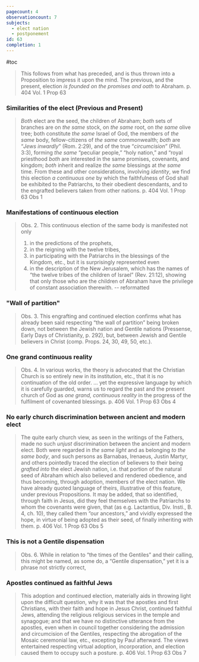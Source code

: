 ```yaml
---
pagecount: 4
observationcount: 7
subjects:
  - elect nation
  - postponement
id: 63
completion: 1
---
```

#toc

>This follows from what has preceded, and is thus thrown into a Proposition to impress it upon the mind. The previous, and the present, election *is founded on the promises and oath* to Abraham.
>p. 404 Vol. 1 Prop 63
### Similarities of the elect (Previous and Present)
>*Both* elect are the seed, the children of Abraham; *both* sets of branches are on *the same* stock, on *the same* root, on *the same* olive tree; both constitute *the same* Israel of God, the members of *the same* body, fellow-citizens of *the same* commonwealth; *both* are “*Jews inwardly*” (Rom. 2:29), and of the true “*circumcision*” (Phil. 3:3), forming *the same* “peculiar people,” “holy nation,” and “royal priesthood *both* are interested in the same promises, covenants, and kingdom; *both* inherit and realize *the same* blessings at *the same* time. From these and other considerations, involving *identity*, we find this election *a continuous one* by which the faithfulness of God shall be exhibited to the Patriarchs, to their obedient descendants, and to the engrafted believers taken from other nations.
>p. 404 Vol. 1 Prop 63 Obs 1
### Manifestations of continuous election
>Obs. 2. This continuous election of the same body is manifested not only 
>1. in the predictions of the prophets, 
>2. in the reigning with the twelve tribes, 
>3. in participating with the Patriarchs in the blessings of the Kingdom, etc., but it is surprisingly represented even 
>4. in the description of the New Jerusalem, which has the names of “the twelve tribes of the children of Israel” (Rev. 21:12), showing that only those who are the children of Abraham have the privilege of constant association therewith.
>-- reformatted
### "Wall of partition"
>Obs. 3. This engrafting and continued election confirms what has already been said respecting “the wall of partition” being broken down, not between the Jewish nation and Gentile nations (Pressense, Early Days of Christianity, p. 292), but, between Jewish and Gentile believers in Christ (comp. Props. 24, 30, 49, 50, etc.).
### One grand continuous reality
>Obs. 4. In various works, the theory is advocated that the Christian Church is so entirely new in its institution, etc., that it is no continuation of the old order.
>...
>yet the expressive language by which it is carefully guarded, warns us to regard the past and the present church of God as *one grand, continuous reality* in the progress of the fulfilment of covenanted blessings.
>p. 406 Vol. 1 Prop 63 Obs 4
### No early church discrimination between ancient and modern elect
>The quite early church view, as seen in the writings of the Fathers, made no such *unjust* discrimination between the ancient and modern elect. Both were regarded in *the same light* and as belonging *to the same body*, and such persons as Barnabas, Irenaeus, Justin Martyr, and others pointedly traced the election of believers to their being *grafted into* the elect Jewish nation, i.e. that portion of the natural seed of Abraham which also believed and rendered obedience, and thus becoming, through adoption, members of the elect nation. We have already quoted language of theirs, illustrative of this feature, under previous Propositions. It may be added, that so identified, through faith in Jesus, did they feel themselves with the Patriarchs to whom the covenants were given, that (as e.g. Lactantius, Div. Insti., B. 4, ch. 10), they called them “our ancestors,” and vividly expressed the hope, in virtue of being adopted as their seed, of finally inheriting with them.
>p. 406 Vol. 1 Prop 63 Obs 5
### This is not a Gentile dispensation
>Obs. 6. While in relation to “the times of the Gentiles” and their calling, this might be named, as some do, a “Gentile dispensation,” yet it is a phrase not strictly correct,
### Apostles continued as faithful Jews
>This adoption and continued election, materially aids in throwing light upon the difficult question, why it was that the apostles and first Christians, with their faith and hope in Jesus Christ, continued faithful Jews, attending the religious religious services in the temple and synagogue; and that we have no distinctive utterance from the apostles, even when in council together considering the admission and circumcision of the Gentiles, respecting the abrogation of the Mosaic ceremonial law, etc., excepting by Paul afterward. The views entertained respecting virtual adoption, incorporation, and election caused them to occupy such a posture.
>p. 406 Vol. 1 Prop 63 Obs 7















